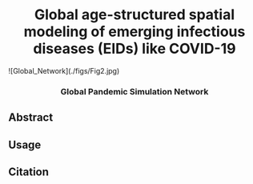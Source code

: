 <div align="center">
  <h1 align="center">Global age-structured spatial modeling of emerging infectious diseases (EIDs) like COVID-19
</h1>
</div>
![Global_Network](./figs/Fig2.jpg)

<div align="center">
  <h3 align="center">Global Pandemic Simulation Network
</h3>
</div>



## Abstract

## Usage

## Citation
